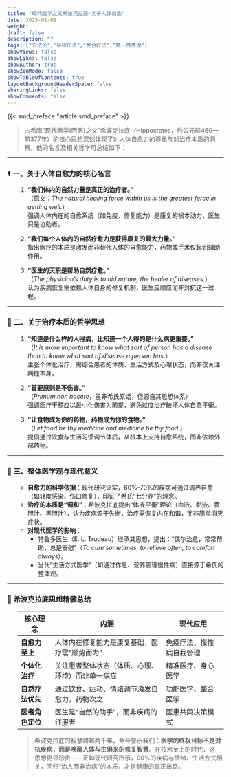 ```yaml
---
title: "现代医学之父希波克拉底~关于人体自愈"
date: 2025-01-01
weight: 
draft: false
description: ""
tags: ["方法论","系统疗法","整合疗法","第一性原理"]
showViews: false
showLikes: false
showAuthor: true
showZenMode: false
showTableOfContents: true
layoutBackgroundHeaderSpace: false
sharingLinks: false
showComments: false
---
```


{{< smd_preface "article.smd_preface" >}}


>古希腊“现代医学(西医)之父”希波克拉底（Hippocrates，约公元前460—前377年）的核心思想深刻体现了对人体自愈力的尊重与对治疗本质的洞察。他的名言及相关哲学可总结如下：

---

### ⚕️ **一、关于人体自愈力的核心名言**

<ol>

1. **“我们体内的自然力量是真正的治疗者。”**  
   （原文：*The natural healing force within us is the greatest force in getting well.*）  
   强调人体内在的自愈系统（如免疫、修复能力）是康复的根本动力，医生只是协助者。

2. **“我们每个人体内的自然疗愈力是获得康复的最大力量。”**  
   指出医疗的本质是激发而非替代人体的自愈能力，药物或手术仅起到辅助作用。

3. **“医生的天职是帮助自然疗愈。”**  
   （*The physician’s duty is to aid nature, the healer of diseases.*）  
   认为疾病恢复需依赖人体自身的修复机制，医生应顺应而非对抗这一过程。

</ol>

---

### 🧠 **二、关于治疗本质的哲学思想**

<ol>

1. **“知道是什么样的人得病，比知道一个人得的是什么病更重要。”**  
   （*It is more important to know what sort of person has a disease than to know what sort of disease a person has.*）  
   主张个体化治疗，需综合患者的体质、生活方式及心理状态，而非仅关注病症本身。

2. **“首要原则是不伤害。”**  
   （*Primum non nocere*，虽非希氏原话，但源自其思想体系）  
   强调医疗干预应以最小化伤害为前提，避免过度治疗破坏人体自愈平衡。

3. **“让食物成为你的药物，药物成为你的食物。”**  
   （*Let food be thy medicine and medicine be thy food.*）  
   提倡通过饮食与生活习惯调节体质，从根本上支持自愈系统，而非依赖外部药物。

</ol>

---

### 🌿 **三、整体医学观与现代意义**

<ol>

- **自愈力的科学依据**：现代研究证实，60%-70%的疾病可通过调养自愈（如轻度感染、伤口修复），印证了希氏“七分养”的理念。
- **治疗的本质是“调和”**：希波克拉底提出“体液平衡”理论（血液、黏液、黄胆汁、黑胆汁），认为疾病源于失衡，治疗需恢复内在和谐，而非简单消灭症状。
- **对现代医学的影响**：  
  - 特鲁多医生（E. L. Trudeau）继承其思想，提出：“偶尔治愈，常常帮助，总是安慰”（*To cure sometimes, to relieve often, to comfort always*）。  
  - 当代“生活方式医学”（如通过作息、营养管理慢性病）直接源于希氏的整体观。

</ol>

---

### 💎 **希波克拉底思想精髓总结**

<ol>

| **核心理念**       | **内涵**                                                                 | **现代应用**                     |
|--------------------|--------------------------------------------------------------------------|----------------------------------|
| **自愈力至上**     | 人体内在修复能力是康复基础，医疗需“顺势而为”                               | 免疫疗法、慢性病自我管理         |
| **个体化治疗**     | 关注患者整体状态（体质、心理、环境）而非单一病症                             | 精准医疗、身心医学               |
| **自然疗法优先**   | 通过饮食、运动、情绪调节激发自愈力，药物次之                                 | 功能医学、整合医学               |
| **医者角色定位**   | 医生是“自然的助手”，而非疾病的征服者                                        | 医患共同决策模式                 |

>希波克拉底的智慧跨越两千年，至今警示我们：**医学的终极目标不是对抗疾病，而是唤醒人体与生俱来的修复智慧**。在技术至上的时代，这一思想更显珍贵——正如现代研究所示，90%的疾病与情绪、生活方式相关，回归“治人而非治病”的本质，才是健康的真正出路。

</ol>